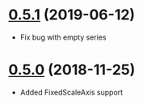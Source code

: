 # [0.5.1]() (2019-06-12)

* Fix bug with empty series

# [0.5.0]() (2018-11-25)

* Added FixedScaleAxis support
